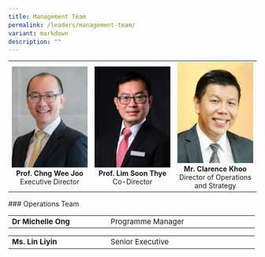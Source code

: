 ```yaml
---
title: Management Team
permalink: /leaders/management-team/
variant: markdown
description: ""
---
```

<table>
	<tbody>
		<tr>
			<td width="33%">
				<a href="/leaders/prof-chng-wee-joo/">
					<img style="width:200px" src="/images/Leaders/prof chng wee joo.png">
				</a>
				<div align="center"><b>Prof. Chng Wee Joo</b><br>Executive Director</div>
			</td>
			<td width="33%">
				<a href="/leaders/prof-lim-soon-thye/">
					<img style="width:200px" src="/images/Leaders/prof lim soon thye.png">
				</a>
				<div align="center"><b>Prof. Lim Soon Thye</b><br>Co-Director</div>
			</td>
			<td width="33%">
				<a href="/leaders/mr-clarence-khoo/">
					<img style="width:200px" src="/images/Leaders/mr-clarence-khoo.png">
				</a>
				<div align="center"><b>Mr. Clarence Khoo</b><br>Director of Operations and Strategy</div>
			</td>
		</tr>
	</tbody>
</table>
<div style="height: 1px;"></div>
### Operations Team
<div align="center"><table cellspacing="0" border="0" style="font-size: 15px;">
	<colgroup>
	<col style="width: 200px;">
  <col style="width: 300px;">
	</colgroup>
	<tbody>
		<tr align="left">
			<td><b>Dr Michelle Ong</b></td>
			<td>Programme Manager</td>
		</tr>
	</tbody>
</table></div>
<div align="center"><table cellspacing="0" border="0" style="font-size: 15px;">
	<colgroup>
	<col style="width: 200px;">
  <col style="width: 300px;">
	</colgroup>
	<tbody>
		<tr align="left">
			<td><b>Ms. Lin Liyin</b></td>
			<td>Senior Executive</td>
		</tr>
	</tbody>
</table></div>